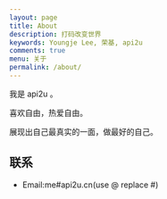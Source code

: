 ```yaml
---
layout: page
title: About
description: 打码改变世界
keywords: Youngje Lee, 荣基, api2u
comments: true
menu: 关于
permalink: /about/
---
```



我是 api2u 。

喜欢自由，热爱自由。

展现出自己最真实的一面，做最好的自己。

## 联系

* Email:me#api2u.cn(use @ replace #)